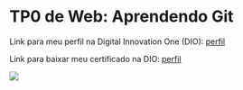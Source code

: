 <h1>TP0 de Web: Aprendendo Git</h1>

Link para meu perfil na Digital Innovation One (DIO):
<a href="https://web.digitalinnovation.one/users/fabiana_kamo?tab=achievements">
  perfil
</a>

Link para baixar meu certificado na DIO:
<a href="https://certificates.digitalinnovation.one/7E2E198D">
  perfil
</a>

<img src="https://fegemo.github.io/cefet-web/images/medalha-curso-git-na-dio.png">